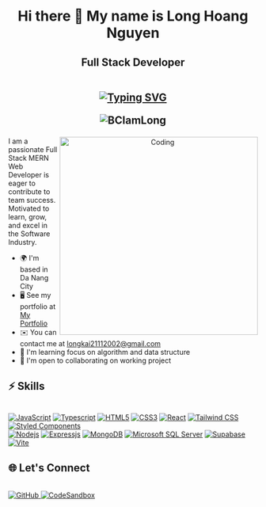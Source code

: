 <h1 align="center">Hi there 👋 My name is Long Hoang Nguyen</h1>
<!-- ================================================================================================================================== -->
<h2 align="center">
  Full Stack Developer
	<br/>
	  <br/>
	<p align="center">
<a href="https://git.io/typing-svg"><img src="https://readme-typing-svg.herokuapp.com?font=Roboto+Mono&size=20&pause=1000&color=4F46E5&background=58FF4A00&center=true&random=false&width=600&lines=Hi+%F0%9F%91%8B+I'm+Long+Hoang+Nguyen;%F0%9F%94%A5+A+passionate+Full+Stack+Developer;Motivated+to+learn%2C+grow+%F0%9F%92%AA;Eager+to+contribute+to+team+success+%F0%9F%A4%9D;From+Vietnam.+%F0%9F%87%BB%F0%9F%87%B3" alt="Typing SVG" /></a>
	</p>
<p align="center"><img src="https://komarev.com/ghpvc/?username=BCIamLong&color=green&style=flat-square" alt="BCIamLong" /> </p></p>
</h2>
<!-- -------------------- -->
<!-- <img align="right" alt="Coding" width="340" style="border-radius:20px;"
	src="https://i.ibb.co/2ssF0C8/ok123.gif"> -->

<p align="center"> 
   <img align="right" alt="Coding" width="400" src="https://github-readme-stats.vercel.app/api/top-langs/?username=BCIamLong&layout=compact&text_color=daf7dc&bg_color=171717&border_color=262626">
</p>

I am a passionate Full Stack MERN Web Developer is eager to contribute to team success. Motivated to learn, grow, and excel in the Software Industry.

-   🌍  I'm based in Da Nang City
-   🖥️  See my portfolio at [My Portfolio](https://my-portfolio-long-hoang.netlify.app/)
-   ✉️  You can contact me at [longkai21112002@gmail.com](mailto:longkai21112002@gmail.com)
-   🧠  I'm learning focus on algorithm and data structure
-   🤝  I'm open to collaborating on working project

##


## ⚡ Skills 
<br/>
<div align="left">
	<div>
<a href="#"><img src="https://img.shields.io/badge/-JavaScript-%23F7DF1C?style=badge&logo=javascript&logoColor=000000&labelColor=%23F7DF1C&color=%23FFCE5A" alt="JavaScript"></a>
<a href="#"><img src="https://img.shields.io/badge/-Typescript-%231572B6?style=badge&logo=typescript&logoColor=000000" alt="Typescript"></a>
<a href="#"><img src="https://img.shields.io/badge/-HTML5-%23E44D27?style=badge&logo=html5&logoColor=ffffff" alt="HTML5"></a>
<a href="#"><img src="https://img.shields.io/badge/-CSS3-%231572B6?style=badge&logo=css3&logoColor=ffffff" alt="CSS3"></a>
<a href="#"><img src="https://img.shields.io/badge/-React-61DAFB?style=badge&logo=react&logoColor=ffffff" alt="React"></a>
<a href="#"><img src="https://img.shields.io/badge/Tailwind_CSS-38B2AC?style=badge&logo=tailwind-css&logoColor=ffffff" alt="Tailwind CSS"></a>	
<a href="#"><img src="https://img.shields.io/badge/styled--components-DB7093?style=badge&logo=styled-components&logoColor=ffffff" alt="Styled Components"></a>
</div>
<a href="#"><img src="https://img.shields.io/badge/-Nodejs-339933?style=badge&logo=Node.js&logoColor=ffffff" alt="Nodejs"></a>
<a href="#"><img src="https://img.shields.io/badge/Express.js-404D59?style=badge&express&logoColor=ffffff" alt="Expressjs"></a>
<a href="#"><img src="https://img.shields.io/badge/MongoDB-4EA94B?style=badge&logo=mongodb&logoColor=ffffff" alt="MongoDB"></a>
<a href="#"><img src="https://img.shields.io/badge/Microsoft%20SQL%20Server-CC2927?style=badge&logo=microsoft%20sql%20server&logoColor=ffffff" alt="Microsoft SQL Server"></a>
<a href="#"><img src="https://img.shields.io/badge/Supabase-3FCF8E?style=badge&logo=supabase&logoColor=ffffff" alt="Supabase"></a>
<a href="#"><img src="https://img.shields.io/badge/Vite-646CFF?style=badge&logo=vite&logoColor=ffffff" alt="Vite"></a>
</div>

## 🌐 Let's Connect

<br/>
<div align="left">
  <a href="https://github.com/BCIamLong">
    <img src="https://img.shields.io/badge/GitHub-121013?style=for-the-badge&logo=github" alt="GitHub">
</a>
<a href="https://codesandbox.io/u/longhoang2111">
    <img src="https://img.shields.io/badge/CodeSandbox-111827?style=for-the-badge&logo=codesandbox&logoColor=f9fafb&color=262626" alt="CodeSandbox">
</a>
</div>

<br/>
